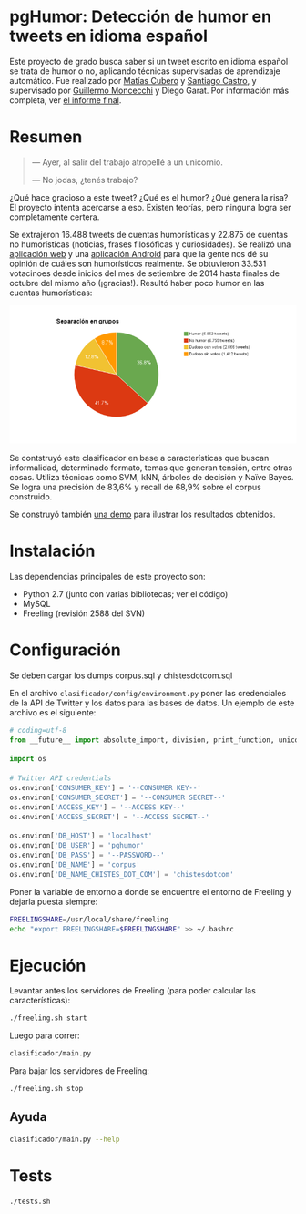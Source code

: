 # pgHumor: Detección de humor en tweets en idioma español

Este proyecto de grado busca saber si un tweet escrito en idioma español se trata de humor o no, aplicando técnicas supervisadas de aprendizaje automático. Fue realizado por [Matías Cubero](https://github.com/matu1104) y [Santiago Castro](https://github.com/bryant1410), y supervisado por [Guillermo Moncecchi](https://github.com/gmonce) y Diego Garat. Por información más completa, ver [el informe final](InformeV3.4.pdf).

# Resumen

> — Ayer, al salir del trabajo atropellé a un unicornio.
>
> — No jodas, ¿tenés trabajo?

¿Qué hace gracioso a este tweet? ¿Qué es el humor? ¿Qué genera la risa? El proyecto intenta acercarse a eso. Existen teorías, pero ninguna logra ser completamente certera.

Se extrajeron 16.488 tweets de cuentas humorísticas y 22.875 de cuentas no humorísticas (noticias, frases filosóficas y curiosidades). Se realizó una [aplicación web](https://github.com/pln-fing-udelar/pghumor-clasificahumor) y una [aplicación Android](https://github.com/pln-fing-udelar/pghumor-clasificahumor-android) para que la gente nos dé su opinión de cuáles son humorísticos realmente. Se obtuvieron 33.531 votacinoes desde inicios del mes de setiembre de 2014 hasta finales de octubre del mismo año (¡gracias!). Resultó haber poco humor en las cuentas humorísticas:

![Proporciones de humor según la gente](grupos.png)

Se contstruyó este clasificador en base a características que buscan informalidad, determinado formato, temas que generan tensión, entre otras cosas. Utiliza técnicas como SVM, kNN, árboles de decisión y Naïve Bayes. Se logra una precisión de 83,6% y recall de 68,9% sobre el corpus construido.

Se construyó también [una demo](https://github.com/pln-fing-udelar/pghumor-demo) para ilustrar los resultados obtenidos.

# Instalación

Las dependencias principales de este proyecto son:

* Python 2.7 (junto con varias bibliotecas; ver el código)
* MySQL
* Freeling (revisión 2588 del SVN)

# Configuración

Se deben cargar los dumps corpus.sql y chistesdotcom.sql

En el archivo `clasificador/config/environment.py` poner las credenciales de la API de Twitter y los datos para las bases de datos. Un ejemplo de este archivo es el siguiente:

```python
# coding=utf-8
from __future__ import absolute_import, division, print_function, unicode_literals

import os

# Twitter API credentials
os.environ['CONSUMER_KEY'] = '--CONSUMER KEY--'
os.environ['CONSUMER_SECRET'] = '--CONSUMER SECRET--'
os.environ['ACCESS_KEY'] = '--ACCESS KEY--'
os.environ['ACCESS_SECRET'] = '--ACCESS SECRET--'

os.environ['DB_HOST'] = 'localhost'
os.environ['DB_USER'] = 'pghumor'
os.environ['DB_PASS'] = '--PASSWORD--'
os.environ['DB_NAME'] = 'corpus'
os.environ['DB_NAME_CHISTES_DOT_COM'] = 'chistesdotcom'
```

Poner la variable de entorno a donde se encuentre el entorno de Freeling y dejarla puesta siempre:

```bash
FREELINGSHARE=/usr/local/share/freeling
echo "export FREELINGSHARE=$FREELINGSHARE" >> ~/.bashrc
```

# Ejecución

Levantar antes los servidores de Freeling (para poder calcular las características):

```bash
./freeling.sh start
```

Luego para correr:

```bash
clasificador/main.py
```

Para bajar los servidores de Freeling:

```bash
./freeling.sh stop
```

## Ayuda

```bash
clasificador/main.py --help
```

# Tests

```bash
./tests.sh
```
